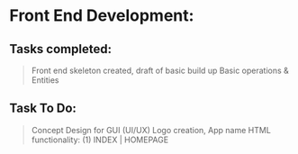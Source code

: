 # Front End Development:

## Tasks completed:
> Front end skeleton created, draft of basic build up
> Basic operations & Entities

## Task To Do:
> Concept Design for GUI (UI/UX)
> Logo creation, App name
> HTML functionality: (1) INDEX | HOMEPAGE

